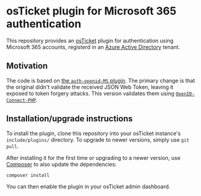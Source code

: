 # osTicket plugin for Microsoft 365 authentication

This repository provides an [osTicket](https://osticket.com/) plugin for authentication using Microsoft 365 accounts, registerd in an [Azure Active Directory](https://azure.microsoft.com/en-us/services/active-directory/) tenant.

## Motivation

The code is based on [the `auth-openid-MS` plugin](https://github.com/cbasolutions/osTicket-Plugins/tree/master/auth-openid-MS). The primary change is that the original didn't validate the received JSON Web Token, leaving it exposed to token forgery attacks. This version validates them using [`OpenID-Connect-PHP`](https://github.com/jumbojett/OpenID-Connect-PHP).


## Installation/upgrade instructions

To install the plugin, clone this repository into your osTicket instance's `include/plugins/` directory. To upgrade to newer versions, simply use `git pull`.

After installing it for the first time or upgrading to a newer version, use [Composer](https://getcomposer.org/) to also update the dependencies:

```sh
composer install
```

You can then enable the plugin in your osTicket admin dashboard.
